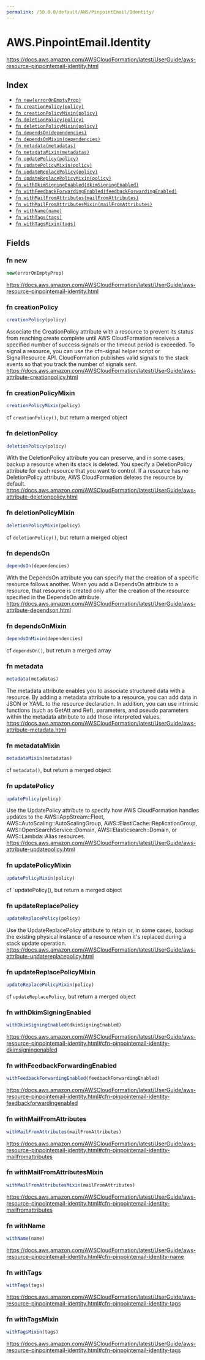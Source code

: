 ```yaml
---
permalink: /50.0.0/default/AWS/PinpointEmail/Identity/
---
```


# AWS.PinpointEmail.Identity

https://docs.aws.amazon.com/AWSCloudFormation/latest/UserGuide/aws-resource-pinpointemail-identity.html

## Index

* [`fn new(errorOnEmptyProp)`](#fn-new)
* [`fn creationPolicy(policy)`](#fn-creationpolicy)
* [`fn creationPolicyMixin(policy)`](#fn-creationpolicymixin)
* [`fn deletionPolicy(policy)`](#fn-deletionpolicy)
* [`fn deletionPolicyMixin(policy)`](#fn-deletionpolicymixin)
* [`fn dependsOn(dependencies)`](#fn-dependson)
* [`fn dependsOnMixin(dependencies)`](#fn-dependsonmixin)
* [`fn metadata(metadatas)`](#fn-metadata)
* [`fn metadataMixin(metadatas)`](#fn-metadatamixin)
* [`fn updatePolicy(policy)`](#fn-updatepolicy)
* [`fn updatePolicyMixin(policy)`](#fn-updatepolicymixin)
* [`fn updateReplacePolicy(policy)`](#fn-updatereplacepolicy)
* [`fn updateReplacePolicyMixin(policy)`](#fn-updatereplacepolicymixin)
* [`fn withDkimSigningEnabled(dkimSigningEnabled)`](#fn-withdkimsigningenabled)
* [`fn withFeedbackForwardingEnabled(feedbackForwardingEnabled)`](#fn-withfeedbackforwardingenabled)
* [`fn withMailFromAttributes(mailFromAttributes)`](#fn-withmailfromattributes)
* [`fn withMailFromAttributesMixin(mailFromAttributes)`](#fn-withmailfromattributesmixin)
* [`fn withName(name)`](#fn-withname)
* [`fn withTags(tags)`](#fn-withtags)
* [`fn withTagsMixin(tags)`](#fn-withtagsmixin)

## Fields

### fn new

```ts
new(errorOnEmptyProp)
```

https://docs.aws.amazon.com/AWSCloudFormation/latest/UserGuide/aws-resource-pinpointemail-identity.html

### fn creationPolicy

```ts
creationPolicy(policy)
```

Associate the CreationPolicy attribute with a resource to prevent its status from reaching create complete until AWS CloudFormation receives a specified number of success signals or the timeout period is exceeded. To signal a resource, you can use the cfn-signal helper script or SignalResource API. CloudFormation publishes valid signals to the stack events so that you track the number of signals sent. 
https://docs.aws.amazon.com/AWSCloudFormation/latest/UserGuide/aws-attribute-creationpolicy.html

### fn creationPolicyMixin

```ts
creationPolicyMixin(policy)
```

cf `creationPolicy()`, but return a merged object

### fn deletionPolicy

```ts
deletionPolicy(policy)
```

With the DeletionPolicy attribute you can preserve, and in some cases, backup a resource when its stack is deleted. You specify a DeletionPolicy attribute for each resource that you want to control. If a resource has no DeletionPolicy attribute, AWS CloudFormation deletes the resource by default. 
https://docs.aws.amazon.com/AWSCloudFormation/latest/UserGuide/aws-attribute-deletionpolicy.html

### fn deletionPolicyMixin

```ts
deletionPolicyMixin(policy)
```

cf `deletionPolicy()`, but return a merged object

### fn dependsOn

```ts
dependsOn(dependencies)
```

With the DependsOn attribute you can specify that the creation of a specific resource follows another. When you add a DependsOn attribute to a resource, that resource is created only after the creation of the resource specified in the DependsOn attribute. 
https://docs.aws.amazon.com/AWSCloudFormation/latest/UserGuide/aws-attribute-dependson.html

### fn dependsOnMixin

```ts
dependsOnMixin(dependencies)
```

cf `dependsOn()`, but return a merged array

### fn metadata

```ts
metadata(metadatas)
```

The metadata attribute enables you to associate structured data with a resource. By adding a metadata attribute to a resource, you can add data in JSON or YAML to the resource declaration. In addition, you can use intrinsic functions (such as GetAtt and Ref), parameters, and pseudo parameters within the metadata attribute to add those interpreted values. 
https://docs.aws.amazon.com/AWSCloudFormation/latest/UserGuide/aws-attribute-metadata.html

### fn metadataMixin

```ts
metadataMixin(metadatas)
```

cf `metadata()`, but return a merged object

### fn updatePolicy

```ts
updatePolicy(policy)
```

Use the UpdatePolicy attribute to specify how AWS CloudFormation handles updates to the AWS::AppStream::Fleet, AWS::AutoScaling::AutoScalingGroup, AWS::ElastiCache::ReplicationGroup, AWS::OpenSearchService::Domain, AWS::Elasticsearch::Domain, or AWS::Lambda::Alias resources. 
https://docs.aws.amazon.com/AWSCloudFormation/latest/UserGuide/aws-attribute-updatepolicy.html

### fn updatePolicyMixin

```ts
updatePolicyMixin(policy)
```

cf `updatePolicy(), but return a merged object

### fn updateReplacePolicy

```ts
updateReplacePolicy(policy)
```

Use the UpdateReplacePolicy attribute to retain or, in some cases, backup the existing physical instance of a resource when it's replaced during a stack update operation. 
https://docs.aws.amazon.com/AWSCloudFormation/latest/UserGuide/aws-attribute-updatereplacepolicy.html

### fn updateReplacePolicyMixin

```ts
updateReplacePolicyMixin(policy)
```

cf `updateReplacePolicy`, but return a merged object

### fn withDkimSigningEnabled

```ts
withDkimSigningEnabled(dkimSigningEnabled)
```

https://docs.aws.amazon.com/AWSCloudFormation/latest/UserGuide/aws-resource-pinpointemail-identity.html#cfn-pinpointemail-identity-dkimsigningenabled

### fn withFeedbackForwardingEnabled

```ts
withFeedbackForwardingEnabled(feedbackForwardingEnabled)
```

https://docs.aws.amazon.com/AWSCloudFormation/latest/UserGuide/aws-resource-pinpointemail-identity.html#cfn-pinpointemail-identity-feedbackforwardingenabled

### fn withMailFromAttributes

```ts
withMailFromAttributes(mailFromAttributes)
```

https://docs.aws.amazon.com/AWSCloudFormation/latest/UserGuide/aws-resource-pinpointemail-identity.html#cfn-pinpointemail-identity-mailfromattributes

### fn withMailFromAttributesMixin

```ts
withMailFromAttributesMixin(mailFromAttributes)
```

https://docs.aws.amazon.com/AWSCloudFormation/latest/UserGuide/aws-resource-pinpointemail-identity.html#cfn-pinpointemail-identity-mailfromattributes

### fn withName

```ts
withName(name)
```

https://docs.aws.amazon.com/AWSCloudFormation/latest/UserGuide/aws-resource-pinpointemail-identity.html#cfn-pinpointemail-identity-name

### fn withTags

```ts
withTags(tags)
```

https://docs.aws.amazon.com/AWSCloudFormation/latest/UserGuide/aws-resource-pinpointemail-identity.html#cfn-pinpointemail-identity-tags

### fn withTagsMixin

```ts
withTagsMixin(tags)
```

https://docs.aws.amazon.com/AWSCloudFormation/latest/UserGuide/aws-resource-pinpointemail-identity.html#cfn-pinpointemail-identity-tags